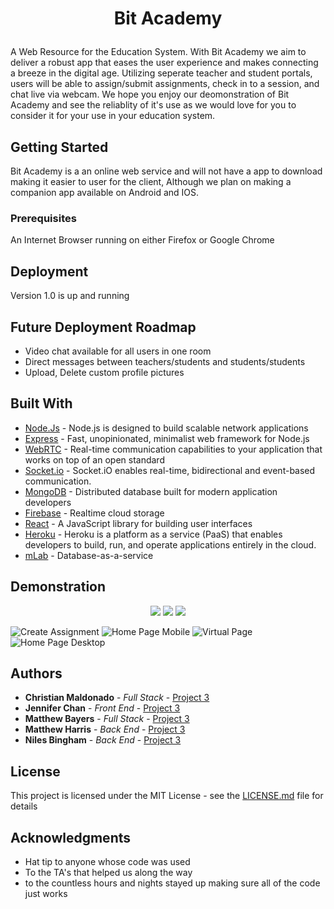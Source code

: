 # <p align="center">Bit Academy</p>

A Web Resource for the Education System. With Bit Academy we aim to deliver a robust app that eases the user experience and makes connecting a breeze in the digital age. Utilizing seperate teacher and student portals, users will be able to assign/submit assignments, check in to a session, and chat live via webcam. We hope you enjoy our deomonstration of Bit Academy and see the reliablity of it's use as we would love for you to consider it for your use in your education system.

## Getting Started

Bit Academy is a an online web service and will not have a app to download making it easier to user for the client, Although we plan on making a companion app available on Android and IOS.

### Prerequisites

An Internet Browser running on either Firefox or Google Chrome

## Deployment

Version 1.0 is up and running

## Future Deployment Roadmap

- Video chat available for all users in one room
- Direct messages between teachers/students and students/students
- Upload, Delete custom profile pictures

## Built With

- [Node.Js](https://nodejs.org/en/) - Node.js is designed to build scalable network applications
- [Express](https://expressjs.com/) - Fast, unopinionated, minimalist web framework for Node.js
- [WebRTC](https://webrtc.org/) - Real-time communication capabilities to your application that works on top of an open standard
- [Socket.io](https://socket.io/) - Socket.iO enables real-time, bidirectional and event-based communication.
- [MongoDB](https://www.mongodb.com/) - Distributed database built for modern application developers
- [Firebase](https://firebase.google.com/) - Realtime cloud storage
- [React](https://reactjs.org/) - A JavaScript library for building user interfaces
- [Heroku](https://dashboard.heroku.com/) - Heroku is a platform as a service (PaaS) that enables developers to build, run, and operate applications entirely in the cloud.
- [mLab](https://mlab.com/) - Database-as-a-service

## Demonstration

<p align="center"> 
<img src="./client/public/images/bit_walkthrough1.gif">
<img src="./client/public/images/bit_walkthrough2.gif">
<img src="./client/public/images/bit_walkthrough3.gif">
</p>

![Create Assignment](https://github.com/christianlMaldonado/Project3/blob/master/client/public/images/createMobile.png)
![Home Page Mobile](https://github.com/christianlMaldonado/Project3/blob/master/client/public/images/homePageMobile.png)
![Virtual Page](https://github.com/christianlMaldonado/Project3/blob/master/client/public/images/virtualPage.png)
![Home Page Desktop](https://github.com/christianlMaldonado/Project3/blob/master/client/public/images/homePage.png)

## Authors

- **Christian Maldonado** - _Full Stack_ - [Project 3](https://github.com/christianlMaldonado/Project3)
- **Jennifer Chan** - _Front End_ - [Project 3](https://github.com/christianlMaldonado/Project3)
- **Matthew Bayers** - _Full Stack_ - [Project 3](https://github.com/christianlMaldonado/Project3)
- **Matthew Harris** - _Back End_ - [Project 3](https://github.com/christianlMaldonado/Project3)
- **Niles Bingham** - _Back End_ - [Project 3](https://github.com/christianlMaldonado/Project3)

## License

This project is licensed under the MIT License - see the [LICENSE.md](LICENSE.md) file for details

## Acknowledgments

- Hat tip to anyone whose code was used
- To the TA's that helped us along the way
- to the countless hours and nights stayed up making sure all of the code just works
